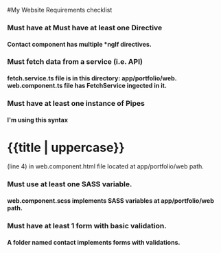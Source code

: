 #My Website Requirements checklist

### Must have at Must have at least one Directive
#### Contact component has multiple *ngIf directives.

### Must fetch data from a service (i.e. API)
#### fetch.service.ts file is in this directory: app/portfolio/web.  web.component.ts file has FetchService ingected in it.

### Must have at least one instance of Pipes
#### I'm using this syntax <h1>{{title | uppercase}}</h1> (line 4) in web.component.html file located at app/portfolio/web path.

### Must use at least one SASS variable.
#### web.component.scss implements SASS variables at app/portfolio/web path.

### Must have at least 1 form with basic validation.
#### A folder named contact implements forms with validations.
